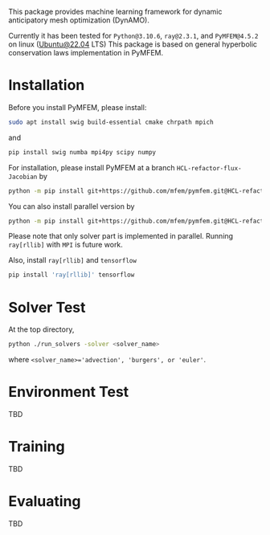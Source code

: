 This package provides machine learning framework for dynamic anticipatory mesh optimization (DynAMO).

Currently it has been tested for `Python@3.10.6`, `ray@2.3.1`, and `PyMFEM@4.5.2` on linux (Ubuntu@22.04 LTS)
This package is based on general hyperbolic conservation laws implementation in PyMFEM.

# Installation
Before you install PyMFEM, please install:
```bash
sudo apt install swig build-essential cmake chrpath mpich
```
and
```bash
pip install swig numba mpi4py scipy numpy
```

For installation, please install PyMFEM at a branch `HCL-refactor-flux-Jacobian` by
```bash
python -m pip install git+https://github.com/mfem/pymfem.git@HCL-refactor-flux-Jacobian
```
You can also install parallel version by
```bash
python -m pip install git+https://github.com/mfem/pymfem.git@HCL-refactor-flux-Jacobian --install-option="--with-parallel"
```
Please note that only solver part is implemented in parallel.
Running `ray[rllib]` with `MPI` is future work.

Also, install `ray[rllib]` and `tensorflow`
```bash
pip install 'ray[rllib]' tensorflow
```

# Solver Test

At the top directory,
```bash
python ./run_solvers -solver <solver_name>
```
where `<solver_name>='advection', 'burgers', or 'euler'`.

# Environment Test

TBD

# Training

TBD

# Evaluating

TBD